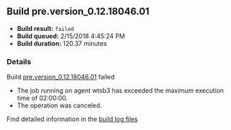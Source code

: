 ## Build pre.version_0.12.18046.01
- **Build result:** `failed`
- **Build queued:** 2/15/2018 4:45:24 PM
- **Build duration:** 120.37 minutes
### Details
Build [pre.version_0.12.18046.01](https://winappstudio.visualstudio.com/web/build.aspx?pcguid=a4ef43be-68ce-4195-a619-079b4d9834c2&builduri=vstfs%3a%2f%2f%2fBuild%2fBuild%2f25008) failed

+ The job running on agent wtsb3 has exceeded the maximum execution time of 02:00:00.
+ The operation was canceled.

Find detailed information in the [build log files](https://uwpctdiags.blob.core.windows.net/buildlogs/pre.version_0.12.18046.01_logs.zip)
